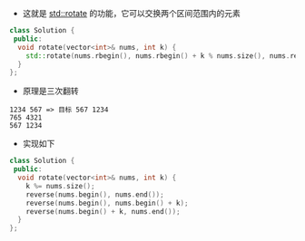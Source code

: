 * 这就是 [std::rotate](https://en.cppreference.com/w/cpp/algorithm/rotate) 的功能，它可以交换两个区间范围内的元素

```cpp
class Solution {
 public:
  void rotate(vector<int>& nums, int k) {
    std::rotate(nums.rbegin(), nums.rbegin() + k % nums.size(), nums.rend());
  }
};
```

* 原理是三次翻转

```
1234 567 => 目标 567 1234
765 4321
567 1234
```

* 实现如下

```cpp
class Solution {
 public:
  void rotate(vector<int>& nums, int k) {
    k %= nums.size();
    reverse(nums.begin(), nums.end());
    reverse(nums.begin(), nums.begin() + k);
    reverse(nums.begin() + k, nums.end());
  }
};
```
